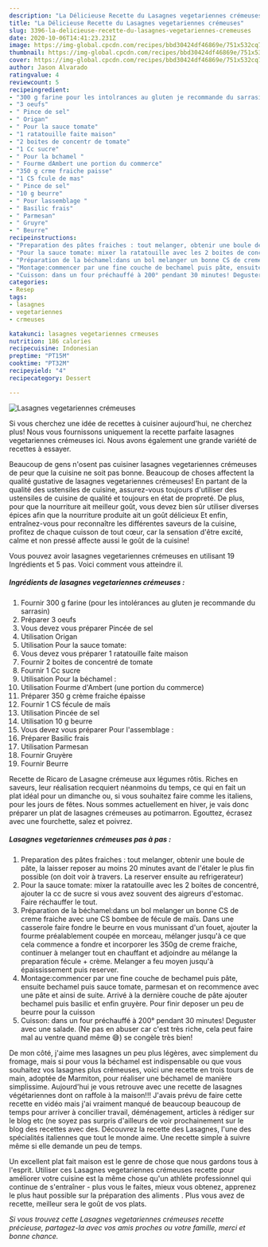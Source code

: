 ```yaml
---
description: "La Délicieuse Recette du Lasagnes vegetariennes crémeuses"
title: "La Délicieuse Recette du Lasagnes vegetariennes crémeuses"
slug: 3396-la-delicieuse-recette-du-lasagnes-vegetariennes-cremeuses
date: 2020-10-06T14:41:23.231Z
image: https://img-global.cpcdn.com/recipes/bbd30424df46869e/751x532cq70/lasagnes-vegetariennes-cremeuses-photo-principale-de-la-recette.jpg
thumbnail: https://img-global.cpcdn.com/recipes/bbd30424df46869e/751x532cq70/lasagnes-vegetariennes-cremeuses-photo-principale-de-la-recette.jpg
cover: https://img-global.cpcdn.com/recipes/bbd30424df46869e/751x532cq70/lasagnes-vegetariennes-cremeuses-photo-principale-de-la-recette.jpg
author: Jason Alvarado
ratingvalue: 4
reviewcount: 5
recipeingredient:
- "300 g farine pour les intolrances au gluten je recommande du sarrasin"
- "3 oeufs"
- " Pince de sel"
- " Origan"
- " Pour la sauce tomate"
- "1 ratatouille faite maison"
- "2 boites de concentr de tomate"
- "1 Cc sucre"
- " Pour la bchamel "
- " Fourme dAmbert une portion du commerce"
- "350 g crme fraiche paisse"
- "1 CS fcule de mas"
- " Pince de sel"
- "10 g beurre"
- " Pour lassemblage "
- " Basilic frais"
- " Parmesan"
- " Gruyre"
- " Beurre"
recipeinstructions:
- "Preparation des pâtes fraiches : tout melanger, obtenir une boule de pâte, la laisser reposer au moins 20 minutes avant de l&#39;étaler le plus fin possible (on doit voir à travers. La reserver ensuite au refrigerateur)"
- "Pour la sauce tomate: mixer la ratatouille avec les 2 boites de concentré, ajouter la cc de sucre si vous avez souvent des aigreurs d&#39;estomac. Faire réchauffer le tout."
- "Préparation de la béchamel:dans un bol melanger un bonne CS de creme fraiche avec une CS bombee de fécule de maïs. Dans une casserole faire fondre le beurre en vous munissant d&#39;un fouet, ajouter la fourme préalablement coupée en morceau, mélanger jusqu&#39;à ce que cela commence a fondre et incorporer les 350g de creme fraiche, continuer à melanger tout en chauffant et adjoindre au mélange la preparation fécule + crème. Melanger a feu moyen jusqu&#39;à épaississement puis reserver."
- "Montage:commencer par une fine couche de bechamel puis pâte, ensuite bechamel puis sauce tomate, parmesan et on recommence avec une pâte et ainsi de suite. Arrivé à la dernière couche de pâte ajouter bechamel puis basilic et enfin gruyère. Pour finir deposer un peu de beurre pour la cuisson"
- "Cuisson: dans un four préchauffé à 200° pendant 30 minutes! Deguster avec une salade. (Ne pas en abuser car c&#39;est très riche, cela peut faire mal au ventre quand même 😅) se congèle très bien!"
categories:
- Resep
tags:
- lasagnes
- vegetariennes
- crmeuses

katakunci: lasagnes vegetariennes crmeuses 
nutrition: 186 calories
recipecuisine: Indonesian
preptime: "PT15M"
cooktime: "PT32M"
recipeyield: "4"
recipecategory: Dessert

---
```



![Lasagnes vegetariennes crémeuses](https://img-global.cpcdn.com/recipes/bbd30424df46869e/751x532cq70/lasagnes-vegetariennes-cremeuses-photo-principale-de-la-recette.jpg)

Si vous cherchez une idée de recettes à cuisiner aujourd'hui, ne cherchez plus! Nous vous fournissons uniquement la recette parfaite lasagnes vegetariennes crémeuses ici. Nous avons également une grande variété de recettes à essayer.

Beaucoup de gens n'osent pas cuisiner lasagnes vegetariennes crémeuses de peur que la cuisine ne soit pas bonne. Beaucoup de choses affectent la qualité gustative de lasagnes vegetariennes crémeuses! En partant de la qualité des ustensiles de cuisine, assurez-vous toujours d'utiliser des ustensiles de cuisine de qualité et toujours en état de propreté. De plus, pour que la nourriture ait meilleur goût, vous devez bien sûr utiliser diverses épices afin que la nourriture produite ait un goût délicieux Et enfin, entraînez-vous pour reconnaître les différentes saveurs de la cuisine, profitez de chaque cuisson de tout cœur, car la sensation d'être excité, calme et non pressé affecte aussi le goût de la cuisine!

<!--inarticleads1-->

Vous pouvez avoir lasagnes vegetariennes crémeuses en utilisant 19 Ingrédients et 5 pas. Voici comment vous atteindre il.

##### Ingrédients de lasagnes vegetariennes crémeuses :

1. Fournir 300 g farine (pour les intolérances au gluten je recommande du sarrasin)
1. Préparer 3 oeufs
1. Vous devez vous préparer  Pincée de sel
1. Utilisation  Origan
1. Utilisation  Pour la sauce tomate:
1. Vous devez vous préparer 1 ratatouille faite maison
1. Fournir 2 boites de concentré de tomate
1. Fournir 1 Cc sucre
1. Utilisation  Pour la béchamel :
1. Utilisation  Fourme d&#39;Ambert (une portion du commerce)
1. Préparer 350 g crème fraiche épaisse
1. Fournir 1 CS fécule de maïs
1. Utilisation  Pincée de sel
1. Utilisation 10 g beurre
1. Vous devez vous préparer  Pour l&#39;assemblage :
1. Préparer  Basilic frais
1. Utilisation  Parmesan
1. Fournir  Gruyère
1. Fournir  Beurre


Recette de Ricaro de Lasagne crémeuse aux légumes rôtis. Riches en saveurs, leur réalisation recquiert néanmoins du temps, ce qui en fait un plat idéal pour un dimanche ou, si vous souhaitez faire comme les italiens, pour les jours de fêtes. Nous sommes actuellement en hiver, je vais donc préparer un plat de lasagnes crémeuses au potimarron. Egouttez, écrasez avec une fourchette, salez et poivrez. 

<!--inarticleads2-->

##### Lasagnes vegetariennes crémeuses pas à pas :

1. Preparation des pâtes fraiches : tout melanger, obtenir une boule de pâte, la laisser reposer au moins 20 minutes avant de l&#39;étaler le plus fin possible (on doit voir à travers. La reserver ensuite au refrigerateur)
1. Pour la sauce tomate: mixer la ratatouille avec les 2 boites de concentré, ajouter la cc de sucre si vous avez souvent des aigreurs d&#39;estomac. Faire réchauffer le tout.
1. Préparation de la béchamel:dans un bol melanger un bonne CS de creme fraiche avec une CS bombee de fécule de maïs. Dans une casserole faire fondre le beurre en vous munissant d&#39;un fouet, ajouter la fourme préalablement coupée en morceau, mélanger jusqu&#39;à ce que cela commence a fondre et incorporer les 350g de creme fraiche, continuer à melanger tout en chauffant et adjoindre au mélange la preparation fécule + crème. Melanger a feu moyen jusqu&#39;à épaississement puis reserver.
1. Montage:commencer par une fine couche de bechamel puis pâte, ensuite bechamel puis sauce tomate, parmesan et on recommence avec une pâte et ainsi de suite. Arrivé à la dernière couche de pâte ajouter bechamel puis basilic et enfin gruyère. Pour finir deposer un peu de beurre pour la cuisson
1. Cuisson: dans un four préchauffé à 200° pendant 30 minutes! Deguster avec une salade. (Ne pas en abuser car c&#39;est très riche, cela peut faire mal au ventre quand même 😅) se congèle très bien!


De mon côté, j&#39;aime mes lasagnes un peu plus légères, avec simplement du fromage, mais si pour vous la béchamel est indispensable ou que vous souhaitez vos lasagnes plus crémeuses, voici une recette en trois tours de main, adoptée de Marmiton, pour réaliser une béchamel de manière simplissime. Aujourd&#39;hui je vous retrouve avec une recette de lasagnes végétariennes dont on raffole à la maison!!! J&#39;avais prévu de faire cette recette en vidéo mais j&#39;ai vraiment manqué de beaucoup beaucoup de temps pour arriver à concilier travail, déménagement, articles à rédiger sur le blog etc (ne soyez pas surpris d&#39;ailleurs de voir prochainement sur le blog des recettes avec des. Découvrez la recette des Lasagnes, l&#39;une des spécialités italiennes que tout le monde aime. Une recette simple à suivre même si elle demande un peu de temps. 

<!--inarticleads1-->

<p>
Un excellent plat fait maison est le genre de chose que nous gardons tous à l'esprit. Utiliser ces Lasagnes vegetariennes crémeuses recette pour améliorer votre cuisine est la même chose qu'un athlète professionnel qui continue de s'entraîner - plus vous le faites, mieux vous obtenez, apprenez le plus haut possible sur la préparation des aliments . Plus vous avez de recette, meilleur sera le goût de vos plats.
</p>

<p>
<i>Si vous trouvez cette Lasagnes vegetariennes crémeuses recette précieuse, partagez-la avec vos amis proches ou votre famille, merci et bonne chance.</i>
</p>
